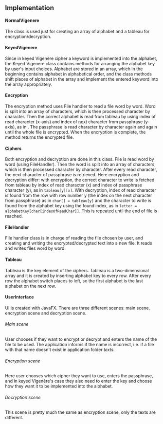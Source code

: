 ## Implementation

#### NormalVigenere

The class is used just for creating an array of alphabet and a tableau for encryption/decryption.

#### KeyedVigenere

Since in keyed Vigenère cipher a keyword is implemented into the alphabet, the Keyed Vigenere class contains methods
 for arranging the alphabet key by user's input choices. Alphabet are stored in an array, which in the beginning contains
  alphabet in alphabetical order, and the class methods shift places of alphabet in the array and implement the entered
   keyword into the array appropriately. 

#### Encryption

The encryption method uses File handler to read a file word by word. Word is split into an array of characters,
 which is then processed character by character. Then the correct alphabet is read from tableau by using index of read
  character (x-axis) and index of next character from passphrase (y-axis), as in . The passphrase is
   read character by character again and again until the whole file is encrypted. When the encryption is complete,
    the method returns the encrypted file. 


#### Ciphers

Both encryption and decryption are done in this class. File is read word by word (using FileHandler). Then the word is split into an array of characters, which is then processed character by character. After every read character, the next character of passphrase is retrieved. Here encryption and decryption differ: with encryption, the correct character to write is fetched from tableau by index of read character (x) and index of passphrase character (y), as in ``tableau[y][x]``. With decryption, index of read character is found from the row with row number y (the index on the next character from passphrase) as in ``char[] = tableau[y]`` and the character to write is found from the alphabet key using the found index, as in ``letter = alphabetKey[char[indexOfReadChar]]``. This is repeated until the end of file is reached.


#### FileHandler

File handler class is in charge of reading the file chosen by user, and creating and writing the encrypted/decrypted text
 into a new file. It reads and writes files word by word.
 
#### Tableau
Tableau is the key element of the ciphers. Tableau is a two-dimensional array and it is created by inserting 
alphabet key to every row. After every row the alphabet switch places to left, so the first alphabet is the last alphabet
 on the next row.

#### UserInterface

UI is created with JavaFX. There are three different scenes: main scene, encryption scene and decryption scene.

###### Main scene
User chooses if they want to encrypt or decrypt and enters the name of the file to be used. The application informs if the name is incorrect, i.e. if a file with that name doesn't exist in application folder *texts*.

###### Encryption scene
Here user chooses which cipher they want to use, enters the passphrase, and in keyed Vigenère's case they also need to enter the key and choose how they want it to be implemented into the alphabet. 

###### Decryption scene
This scene is pretty much the same as encryption scene, only the texts are different. 




